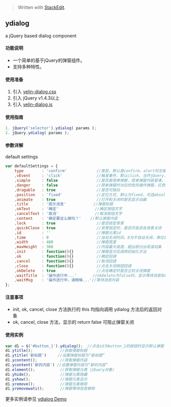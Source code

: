 > Written with [StackEdit](https://stackedit.io/).

## ydialog ##
a jQuery based dialog component

#### 功能说明 ####

* 一个简单的基于jQuery的弹窗组件。  
* 支持多种特性。

#### 使用准备 ####

1. 引入 [yelin-dialog.css](https://github.com/xincici/ydialog/blob/master/css/yelin-dialog.css)
2. 引入 jQuery v1.4.3以上
3. 引入 [yelin-dialog.js](https://github.com/xincici/ydialog/blob/master/js/yelin-dialog.js)

#### 使用指南 ####

``` javascript
1. jQuery('selector').ydialog( params );
2. jQuery.ydialog( params );
```

#### 参数详解 ####
default settings
``` javascript
var defaultSettings = {
    type        : 'confirm'             //类型，默认是confirm，alert时无取消按钮
    ,vEvent     : 'click'               //触发事件，默认click，当作jQuery.fn.ydialog使用时
    ,simple     : false                 //是否是简单弹窗，简单弹窗内容紧凑，一般内容为一句话
    ,danger     : false                 //简单弹窗时对应的危险操作弹窗，红色警告图标
    ,dragable   : true                  //是否可拖动
    ,position   : 'fixed'               //定位方式，默认为fixed，可选absolute
    ,animate    : true                  //打开和关闭时是否显示动画
    ,title      : '提示消息'            //弹窗标题
    ,okText     : '确定'                //确定按钮文字
    ,cancelText : '取消'                //取消按钮文字
    ,content    : '确定要这么做吗？'    //默认弹窗内容
    ,lock       : true                  //是否锁定背景
    ,quickClose : true                  //背景锁定时，是否开启双击背景关闭
    ,id         : ''                    //弹窗元素id
    ,time       : 0                     //自动关闭时间，0为不自动关闭，单位是秒
    ,width      : 480                   //弹窗宽度
    ,maxHeight  : 300                   //内容最大高度，超出部分出现滚动条
    ,init       : function(){}          //弹窗显示后调用初始化方法
    ,ok         : function(){}          //确定回调
    ,cancel     : function(){}          //取消回调
    ,close      : function(){}          //点击关闭按钮回调
    ,okDelete   : true                  //点击确定时是否立刻关闭弹窗
    ,waitTitle  : '操作进行中...'       //okDelete为false时，显示等待消息标题
    ,waitMsg    : '操作进行中，请稍候...'//等待消息内容
};
```
#### 注意事项 ####
  - init, ok, cancel, close 方法执行的 this 均指向调用 ydialog 方法后的返回对象 
  - ok, cancel, close 方法，显示的 return false 可阻止弹窗关闭 

#### 使用实例 ####

``` javascript
var d1 = $('#button_1').ydialog();  //点击id为button_1的按钮时显示默认弹窗
d1.ytitle();            //获取弹窗标题
d1.ytitle('新标题')     //设置弹窗标题为“新标题”
d1.ycontent();          //获取弹窗内容
d1.ycontent('新的内容') //设置弹窗内容为“新的内容”
d1.element();           //获取弹窗元素（jQuery对象）
d1.yhide();             //弹窗元素隐藏
d1.yshow();             //弹窗元素显示
d1.yremove();           //弹窗元素移除
d1.yremovewati();       //弹窗等待信息移除
```
更多实例请参见 [ydialog Demo](http://xincici.github.io/ydialog/index.html)
